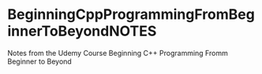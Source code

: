 # BeginningCppProgrammingFromBeginnerToBeyondNOTES
Notes from the Udemy Course Beginning C++ Programming Fromm Beginner to Beyond
